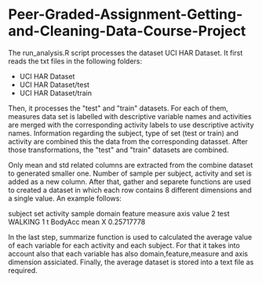 # Peer-Graded-Assignment-Getting-and-Cleaning-Data-Course-Project
The run_analysis.R script processes the dataset UCI HAR Dataset. It first reads the txt files in the following folders:
- UCI HAR Dataset
- UCI HAR Dataset/test
- UCI HAR Dataset/train

Then, it processes the "test" and "train" datasets. For each of them, measures data set is labelled with descriptive variable names and activities are merged with the corresponding activity labels to use descriptive activity names. Information regarding the subject, type of set (test or train) and activity are combined this the data from the corresponding datasset. After those transformations, the "test" and "train" datasets are combined.

Only mean and std related columns are extracted from the combine dataset to generated smaller one. Number of sample per subject, activity and set is added as a new column. After that, gather and separete functions are used to created a dataset in which each row contains 8 different dimensions and a single value. An example follows:

subject	set	  activity	sample	domain	feature	  measure	axis	value
  2	    test	WALKING	    1	      t	    BodyAcc	  mean	    X	  0.25717778

In the last step, summarize function is used to calculated the average value of each variable for each activity and each subject. For that it takes into account also that each variable has also domain,feature,measure and axis dimension assiciated. Finally, the average dataset is stored into a text file as required. 

